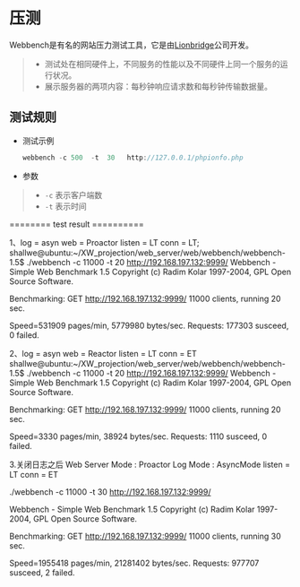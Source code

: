 压测
===============
Webbench是有名的网站压力测试工具，它是由[Lionbridge](http://www.lionbridge.com)公司开发。

> * 测试处在相同硬件上，不同服务的性能以及不同硬件上同一个服务的运行状况。
> * 展示服务器的两项内容：每秒钟响应请求数和每秒钟传输数据量。




测试规则
------------
* 测试示例

    ```C++
	webbench -c 500  -t  30   http://127.0.0.1/phpionfo.php
    ```
* 参数

> * `-c` 表示客户端数
> * `-t` 表示时间


======== test result ==========


1、log = asyn web = Proactor listen = LT conn = LT;
shallwe@ubuntu:~/XW_projection/web_server/web/webbench/webbench-1.5$ ./webbench -c 11000 -t 20 http://192.168.197.132:9999/
Webbench - Simple Web Benchmark 1.5
Copyright (c) Radim Kolar 1997-2004, GPL Open Source Software.

Benchmarking: GET http://192.168.197.132:9999/
11000 clients, running 20 sec.

Speed=531909 pages/min, 5779980 bytes/sec.
Requests: 177303 susceed, 0 failed.



2、log = asyn web = Reactor listen = LT conn = ET
shallwe@ubuntu:~/XW_projection/web_server/web/webbench/webbench-1.5$ ./webbench -c 11000 -t 20 http://192.168.197.132:9999/
Webbench - Simple Web Benchmark 1.5
Copyright (c) Radim Kolar 1997-2004, GPL Open Source Software.

Benchmarking: GET http://192.168.197.132:9999/
11000 clients, running 20 sec.

Speed=3330 pages/min, 38924 bytes/sec.
Requests: 1110 susceed, 0 failed.



3.关闭日志之后 
Web Server Mode : Proactor
Log Mode : AsyncMode
listen = LT conn = ET

./webbench -c 11000 -t 30 http://192.168.197.132:9999/

Webbench - Simple Web Benchmark 1.5
Copyright (c) Radim Kolar 1997-2004, GPL Open Source Software.

Benchmarking: GET http://192.168.197.132:9999/
11000 clients, running 30 sec.

Speed=1955418 pages/min, 21281402 bytes/sec.
Requests: 977707 susceed, 2 failed.























